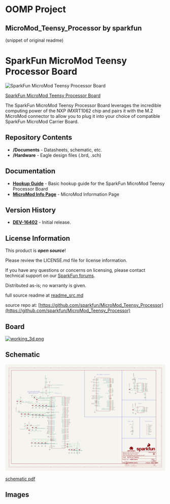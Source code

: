 # OOMP Project  
## MicroMod_Teensy_Processor  by sparkfun  
  
(snippet of original readme)  
  
SparkFun MicroMod Teensy Processor Board   
========================================  
  
![SparkFun MicroMod Teensy Processor Board](https://cdn.sparkfun.com/assets/parts/1/5/1/3/2/16402-SparkFun_MicroMod_Teensy_Processor-01.jpg)  
  
[SparkFun MicroMod Teensy Processor Board](https://www.sparkfun.com/products/16402)  
  
The SparkFun MicroMod Teensy Processor Board leverages the incredible computing power of the NXP iMXRT1062 chip and pairs it with the M.2 MicroMod connector to allow you to plug it into your choice of compatible SparkFun MicroMod Carrier Board.  
  
Repository Contents  
-------------------  
  
* **/Documents** - Datasheets, schematic, etc.  
* **/Hardware** - Eagle design files (.brd, .sch)  
  
Documentation  
--------------  
* **[Hookup Guide](https://learn.sparkfun.com/tutorials/micromod-teensy-processor-hookup-guide)** - Basic hookup guide for the SparkFun MicroMod Teensy Processor Board  
* **[MicroMod Info Page](https://www.sparkfun.com/micromod)** - MicroMod Information Page  
  
Version History  
---------------  
* **[DEV-16402](https://www.sparkfun.com/products/16402)** - Initial release.  
  
License Information  
-------------------  
  
This product is _**open source**_!   
  
Please review the LICENSE.md file for license information.   
  
If you have any questions or concerns on licensing, please contact technical support on our [SparkFun forums](https://forum.sparkfun.com/viewforum.php?f=152).  
  
Distributed as-is; no warranty is given.  
  
  full source readme at [readme_src.md](readme_src.md)  
  
source repo at: [https://github.com/sparkfun/MicroMod_Teensy_Processor](https://github.com/sparkfun/MicroMod_Teensy_Processor)  
## Board  
  
[![working_3d.png](working_3d_600.png)](working_3d.png)  
## Schematic  
  
[![working_schematic.png](working_schematic_600.png)](working_schematic.png)  
  
[schematic pdf](working_schematic.pdf)  
## Images  
